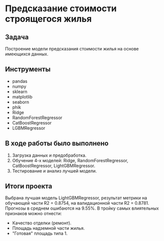 # Предсказание стоимости строящегося жилья

## Задача

Построение модели предсказания стоимости жилья на основе имеющихся данных.

## Инструменты
- pandas
- numpy
- sklearn
- matplotlib
- seaborn
- phik
- Ridge
- RandomForestRegressor
- CatBoostRegressor
- LGBMRegressor
  
## В ходе работы было выполнено

1. Загрузка данных и предобработка.
2. Обучение 4-х моделей: Ridge, RandomForestRegressor, CatBoostRegressor, LightGBMRegressor.
3. Тестирование и анализ лучшей модели.
   
## Итоги проекта

Выбрана лучшая модель LightGBMRegressor, результат метрики на обучающей части R2 = 0.8754, на валидационной части R2 = 0.8781.
Прогнозы в среднем ошибаются на 9.55%. В тройку самых влиятельных признаков можно отнести:
- Качество отделки (ремонт).
- Площадь надземной части жилья.
- "Готовая" площадь типа 1.

